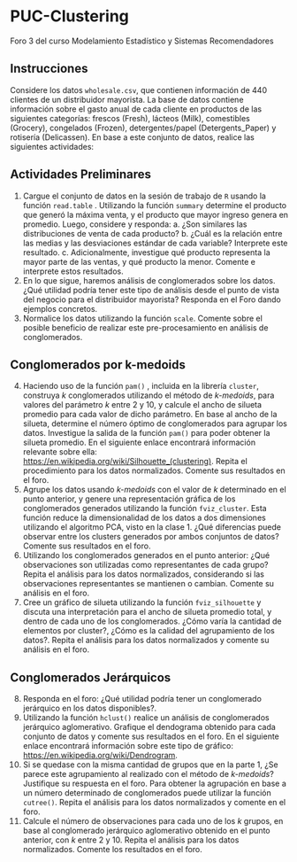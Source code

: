# PUC-Clustering
Foro 3 del curso Modelamiento Estadístico y Sistemas Recomendadores

## Instrucciones

Considere los datos `wholesale.csv`, que contienen información de 440 clientes de un distribuidor mayorista. La base de datos contiene información sobre el gasto anual de cada cliente en productos de las siguientes categorías: frescos (Fresh), lácteos (Milk), comestibles (Grocery), congelados (Frozen), detergentes/papel (Detergents_Paper) y rotisería (Delicassen).
En base a este conjunto de datos, realice las siguientes actividades:

## Actividades Preliminares
1. Cargue el conjunto de datos en la sesión de trabajo de `R` usando la función `read.table` . Utilizando la función `summary` determine el producto que generó la máxima venta, y el producto que mayor ingreso genera en promedio. Luego, considere y responda:
 a. ¿Son similares las distribuciones de venta de cada producto?
 b. ¿Cuál es la relación entre las medias y las desviaciones estándar de cada variable? Interprete este resultado.
 c. Adicionalmente, investigue qué producto representa la mayor parte de las ventas, y qué producto la menor. Comente e interprete estos resultados.
2. En lo que sigue, haremos análisis de conglomerados sobre los datos. ¿Qué utilidad podría tener este tipo de análisis desde el punto de vista del negocio para el distribuidor mayorista? Responda en el Foro dando ejemplos concretos.
3. Normalice los datos utilizando la función `scale`. Comente sobre el posible beneficio de realizar este pre-procesamiento en análisis de conglomerados.

## Conglomerados por k-medoids
4. Haciendo uso de la función `pam()` , incluida en la librería `cluster`, construya *k* conglomerados utilizando el método de *k-medoids*, para valores del parámetro *k* entre 2 y 10, y calcule el ancho de silueta promedio para cada valor de dicho parámetro. En base al ancho de la silueta, determine el número óptimo de conglomerados para agrupar los datos. Investigue la salida de la función `pam()` para poder obtener la silueta promedio. En el siguiente enlace encontrará información relevante sobre ella: https://en.wikipedia.org/wiki/Silhouette_(clustering). Repita el procedimiento para los datos normalizados. Comente sus resultados en el foro.
5. Agrupe los datos usando *k-medoids* con el valor de *k* determinado en el punto anterior, y genere una representación gráfica de los conglomerados generados utilizando la función `fviz_cluster`. Esta función reduce la dimensionalidad de los datos a dos dimensiones utilizando el algoritmo PCA, visto en la clase 1. ¿Qué diferencias puede observar entre los clusters generados por ambos conjuntos de datos? Comente sus resultados en el foro.
6. Utilizando los conglomerados generados en el punto anterior: ¿Qué observaciones son utilizadas como representantes de cada grupo? Repita el análisis para los datos normalizados, considerando si las observaciones representantes se mantienen o cambian. Comente su análisis en el foro.
7. Cree un gráfico de silueta utilizando la función `fviz_silhouette` y discuta una interpretación para el ancho de silueta promedio total, y dentro de cada uno de los conglomerados. ¿Cómo varía la cantidad de elementos por cluster?, ¿Cómo es la calidad del agrupamiento de los datos?. Repita el análisis para los datos normalizados y comente su análisis en el foro.

## Conglomerados Jerárquicos
8. Responda en el foro: ¿Qué utilidad podría tener un conglomerado jerárquico en los datos disponibles?.
9. Utilizando la función `hclust()` realice un análisis de conglomerados jerárquico aglomerativo. Grafique el dendograma obtenido para cada conjunto de datos y comente sus resultados en el foro. En el siguiente enlace encontrará información sobre este tipo de gráfico: https://en.wikipedia.org/wiki/Dendrogram.
10. Si se quedase con la misma cantidad de grupos que en la parte 1, ¿Se parece este agrupamiento al realizado con el método de *k-medoids*? Justifique su respuesta en el foro. Para obtener la agrupación en base a un número determinado de conglomerados puede utilizar la función `cutree()`. Repita el análisis para los datos normalizados y comente en el foro. 
11. Calcule el número de observaciones para cada uno de los *k* grupos, en base al conglomerado jerárquico aglomerativo obtenido en el punto anterior, con *k* entre 2 y 10. Repita el análisis para los datos normalizados. Comente los resultados en el foro.
